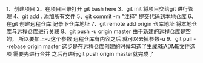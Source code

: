 1、创建项目
2、在项目目录打开 git bash here
3、git init  将项目交给git 进行管理
4、git add . 添加所有文件
5、git commit -m "注释" 提交代码到本地仓库
6、在git 创建远程仓库 记录下仓库地址
7、git remote add origin 仓库地址  将本地仓库与远程仓库进行关联
8、git push -u origin master  由于新建的远程仓库是空的，
所以要加上-u这个参数 远程仓库有内容之后 就可以去掉参数-u
9、git pull --rebase origin master 这步是在远程仓库创建的时候勾选了生成README文件选项
需要先进行合并 之后再进行git push origin master就完成了